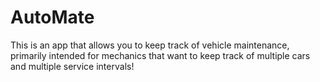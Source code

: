 # AutoMate
This is an app that allows you to keep track of vehicle maintenance, primarily intended for mechanics that want to keep track of multiple cars and multiple service intervals!
  
  
 
 
 
    
  
  
  
 
